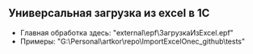 ## Универсальная загрузка из excel в 1С

- Главная обработка здесь: "external\epf\ЗагрузкаИзExcel.epf"
- Примеры: "G:\Personal\artkor\repo\ImportExcelOnec_github\tests"